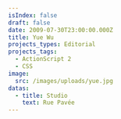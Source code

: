 ```yaml
---
isIndex: false
draft: false
date: 2009-07-30T23:00:00.000Z
title: Yue Wu
projects_types: Editorial
projects_tags:
  - ActionScript 2
  - CSS
image:
  src: /images/uploads/yue.jpg
datas:
  - title: Studio
    text: Rue Pavée
---
```

